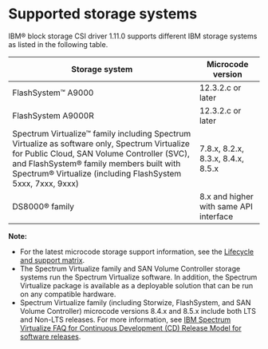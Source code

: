 # Supported storage systems

IBM® block storage CSI driver 1.11.0 supports different IBM storage systems as listed in the following table.

|Storage system|Microcode version|
|--------------|-----------------|
|FlashSystem™ A9000|12.3.2.c or later|
|FlashSystem A9000R|12.3.2.c or later|
|Spectrum Virtualize™ family including Spectrum Virtualize as software only, Spectrum Virtualize for Public Cloud, SAN Volume Controller (SVC), and FlashSystem® family members built with Spectrum® Virtualize (including FlashSystem 5xxx, 7xxx, 9xxx)|7.8.x, 8.2.x, 8.3.x, 8.4.x, 8.5.x|
|DS8000® family|8.x and higher with same API interface|

**Note:**

- For the latest microcode storage support information, see the [Lifecycle and support matrix](https://www.ibm.com/docs/en/stg-block-csi-driver?topic=SSRQ8T/landing/csi_lifecycle_support_matrix.html).
- The Spectrum Virtualize family and SAN Volume Controller storage systems run the Spectrum Virtualize software. In addition, the Spectrum Virtualize package is available as a deployable solution that can be run on any compatible hardware.
- Spectrum Virtualize family (including Storwize, FlashSystem, and SAN Volume Controller) microcode versions 8.4.x and 8.5.x include both LTS and Non-LTS releases. For more information, see [IBM Spectrum Virtualize FAQ for Continuous Development (CD) Release Model for software releases](https://www.ibm.com/support/pages/node/6409554).


